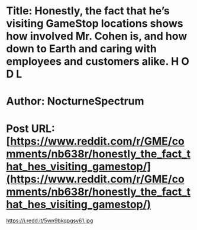 # Title: Honestly, the fact that he’s visiting GameStop locations shows how involved Mr. Cohen is, and how down to Earth and caring with employees and customers alike. H O D L
# Author: NocturneSpectrum
# Post URL: [https://www.reddit.com/r/GME/comments/nb638r/honestly_the_fact_that_hes_visiting_gamestop/](https://www.reddit.com/r/GME/comments/nb638r/honestly_the_fact_that_hes_visiting_gamestop/)


https://i.redd.it/5wn9bkqpgsy61.jpg